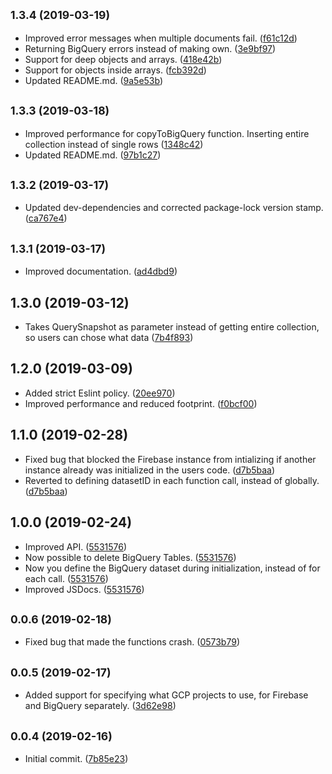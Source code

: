 ## <small>1.3.4 (2019-03-19)</small>

* Improved error messages when multiple documents fail. ([f61c12d](https://github.com/Johannes-Berggren/firestore-to-bigquery-export/commit/f61c12d))
* Returning BigQuery errors instead of making own. ([3e9bf97](https://github.com/Johannes-Berggren/firestore-to-bigquery-export/commit/3e9bf97))
* Support for deep objects and arrays. ([418e42b](https://github.com/Johannes-Berggren/firestore-to-bigquery-export/commit/418e42b))
* Support for objects inside arrays. ([fcb392d](https://github.com/Johannes-Berggren/firestore-to-bigquery-export/commit/fcb392d))
* Updated README.md. ([9a5e53b](https://github.com/Johannes-Berggren/firestore-to-bigquery-export/commit/9a5e53b))



## <small>1.3.3 (2019-03-18)</small>

* Improved performance for copyToBigQuery function. Inserting entire collection instead of single rows ([1348c42](https://github.com/Johannes-Berggren/firestore-to-bigquery-export/commit/1348c42))
* Updated README.md. ([97b1c27](https://github.com/Johannes-Berggren/firestore-to-bigquery-export/commit/97b1c27))



## <small>1.3.2 (2019-03-17)</small>

* Updated dev-dependencies and corrected package-lock version stamp. ([ca767e4](https://github.com/Johannes-Berggren/firestore-to-bigquery-export/commit/ca767e4))



## <small>1.3.1 (2019-03-17)</small>

* Improved documentation. ([ad4dbd9](https://github.com/Johannes-Berggren/firestore-to-bigquery-export/commit/ad4dbd9))



## 1.3.0 (2019-03-12)

* Takes QuerySnapshot as parameter instead of getting entire collection, so users can chose what data  ([7b4f893](https://github.com/Johannes-Berggren/firestore-to-bigquery-export/commit/7b4f893))



## 1.2.0 (2019-03-09)

* Added strict Eslint policy. ([20ee970](https://github.com/Johannes-Berggren/firestore-to-bigquery-export/commit/20ee970))
* Improved performance and reduced footprint. ([f0bcf00](https://github.com/Johannes-Berggren/firestore-to-bigquery-export/commit/f0bcf00))



## 1.1.0 (2019-02-28)

* Fixed bug that blocked the Firebase instance from intializing if another instance already was initialized in the users code. ([d7b5baa](https://github.com/Johannes-Berggren/firestore-to-bigquery-export/commit/d7b5baa))
* Reverted to defining datasetID in each function call, instead of globally.  ([d7b5baa](https://github.com/Johannes-Berggren/firestore-to-bigquery-export/commit/d7b5baa))



## 1.0.0 (2019-02-24)

* Improved API. ([5531576](https://github.com/Johannes-Berggren/firestore-to-bigquery-export/commit/5531576))
* Now possible to delete BigQuery Tables. ([5531576](https://github.com/Johannes-Berggren/firestore-to-bigquery-export/commit/5531576))
* Now you define the BigQuery dataset during initialization, instead of for each call. ([5531576](https://github.com/Johannes-Berggren/firestore-to-bigquery-export/commit/5531576))
* Improved JSDocs. ([5531576](https://github.com/Johannes-Berggren/firestore-to-bigquery-export/commit/5531576))



## <small>0.0.6 (2019-02-18)</small>

* Fixed bug that made the functions crash. ([0573b79](https://github.com/Johannes-Berggren/firestore-to-bigquery-export/commit/0573b79))



## <small>0.0.5 (2019-02-17)</small>

* Added support for specifying what GCP projects to use, for Firebase and BigQuery separately. ([3d62e98](https://github.com/Johannes-Berggren/firestore-to-bigquery-export/commit/3d62e98))



## <small>0.0.4 (2019-02-16)</small>

* Initial commit. ([7b85e23](https://github.com/Johannes-Berggren/firestore-to-bigquery-export/commit/7b85e23))
